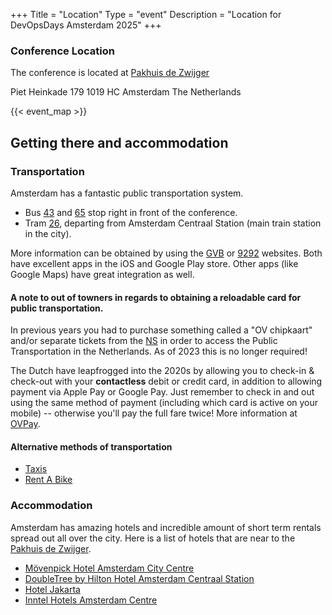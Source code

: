 +++
Title = "Location"
Type = "event"
Description = "Location for DevOpsDays Amsterdam 2025"
+++

### Conference Location

The conference is located at [Pakhuis de Zwijger](http://www.dezwijger.nl/ "Website of Pakhuis de Zwijger")

Piet Heinkade 179
1019 HC Amsterdam
The Netherlands

{{< event_map >}}

## Getting there and accommodation

### Transportation

Amsterdam has a fantastic public transportation system.

- Bus [43](https://www.gvb.nl/en/travel-information/line/GVB/43) and [65](https://www.gvb.nl/en/travel-information/line/GVB/65) stop right in front of the conference.
- Tram [26](https://www.gvb.nl/en/travel-information/line/GVB/26), departing from Amsterdam Centraal Station (main train station in the city).

More information can be obtained by using the [GVB](http://gvl.nl/en) or [9292](http://9292.nl/en) websites. Both have excellent apps in the iOS and Google Play store. Other apps (like Google Maps) have great integration as well.

#### A note to out of towners in regards to obtaining a reloadable card for public transportation.

In previous years you had to purchase something called a "OV chipkaart" and/or separate tickets from the [NS](https://www.nl.nl) in order to access the Public Transportation in the Netherlands. As of 2023 this is no longer required!

The Dutch have leapfrogged into the 2020s by allowing you to check-in & check-out with your **contactless** debit or credit card, in addition to allowing payment via Apple Pay or Google Pay. Just remember to check in and out using the same method of payment (including which card is active on your mobile) -- otherwise you'll pay the full fare twice! More information at [OVPay](https://www.ovpay.nl/en).

#### Alternative methods of transportation

- [Taxis](https://www.iamsterdam.com/en/plan-your-trip/getting-around/taxis)
- [Rent A Bike](https://www.iamsterdam.com/en/plan-your-trip/getting-around/rental/bike-hire)

### Accommodation

Amsterdam has amazing hotels and incredible amount of short term rentals spread out all over the city. Here is a list of hotels that are near to the [Pakhuis de Zwijger](http://www.dezwijger.nl/ "Website of Pakhuis de Zwijger").

- [Mövenpick Hotel Amsterdam City Centre](https://movenpick.accor.com/en/europe/netherlands/amsterdam/hotel-amsterdam.html)
- [DoubleTree by Hilton Hotel Amsterdam Centraal Station](https://www.hilton.com/en/hotels/amscsdi-doubletree-amsterdam-centraal-station/)
- [Hotel Jakarta](https://hoteljakarta.amsterdam/)
- [Inntel Hotels Amsterdam Centre](https://www.inntelhotelsamsterdamcentre.nl/)

